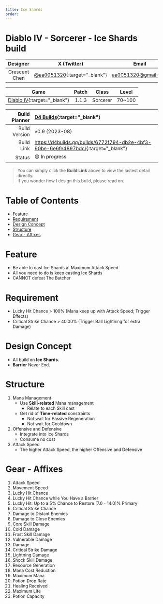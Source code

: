 ```yaml
---
title: Ice Shards
order: 
---
```


# Diablo IV - Sorcerer - Ice Shards build <!-- omit from toc -->

|   Designer    |                          X (Twitter)                          |         Email         |
| :-----------: | :-----------------------------------------------------------: | :-------------------: |
| Crescent Chen | [@aa0051320](https://twitter.com/aa0051320){:target="_blank"} | <aa0051320@gmail.com> |

|                             Game                             | Patch |  Class   | Level  |
| :----------------------------------------------------------: | :---: | :------: | :----: |
| [Diablo IV](https://diablo4.blizzard.com/){:target="_blank"} | 1.1.3 | Sorcerer | 70~100 |

| Build Planner | [D4 Builds](https://d4builds.gg/){:target="_blank"}                                  |
| ------------: | :----------------------------------------------------------------------------------- |
| Build Version | v0.9 (2023-08)                                                                       |
|    Build Link | <https://d4builds.gg/builds/6772f794-db2e-4bf3-90be-6e6fe4897bdc/>{:target="_blank"} |
|        Status | 🟡 In progress                                                                        |

> You can simply click the **Build Link** above to view the lastest detail directly.  
> If you wonder how I design this build, please read on.

# Table of Contents <!-- omit from toc -->
- [Feature](#feature)
- [Requirement](#requirement)
- [Design Concept](#design-concept)
- [Structure](#structure)
- [Gear - Affixes](#gear---affixes)

# Feature
- Be able to cast Ice Shards at Maximum Attack Speed
- All you need to do is keep casting Ice Shards
- CANNOT defeat The Butcher

# Requirement
- Lucky Hit Chance > 100% (Mana keep up with Attack Speed; Trigger Effects)
- Critical Strike Chance > 40.00% (Trigger Ball Lightning for extra Damage)

# Design Concept
- All build on **Ice Shards**.
- **Barrier** Never End.

# Structure
  1. Mana Management
     - Use **Skill-related** Mana management
       - Relate to each Skill cast
     - Get rid of **Time-related** constraints
       - Not wait for Passive Regeneration
       - Not wait for Cooldown
  2. Offensive and Defensive
     - Integrate into Ice Shards
     - Consume no cost
  3. Attack Speed
     - The higher Attack Speed, the higher Offensive and Defensive

<!-- # Terms Explain

| Term                | Skill-related | Time-related |
| :------------------ | :-----------: | :----------: |
| Lucky Hit Chance    |      Yes      |      No      |
| Lucky Hit: ...      |      Yes      |      No      |
| Mana Regeneration   |      No       |     Yes      |
| Mana Generation     |      Yes      |      No      |
| Mana Cost Reduction |      Yes      |      No      | -->

# Gear - Affixes
1. Attack Speed
2. Movement Speed
3. Lucky Hit Chance
4. Lucky Hit Chance while You Have a Barrier
5. Lucky Hit: Up to a 5% Chance to Restore [7.0 - 14.0]% Primary
6. Critical Strike Chance
7. Damage to Distant Enemies
8. Damage to Close Enemies
9. Core Skill Damage
10. Cold Damage
11. Frost Skill Damage
12. Vulnerable Damage
13. Damage
14. Critical Strike Damage
15. Lightning Damage
16. Shock Skill Damage
17. Resource Generation
18. Mana Cost Reduction
19. Maximum Mana
20. Potion Drop Rate
21. Healing Received
22. Maximum Life
23. Potion Capacity
